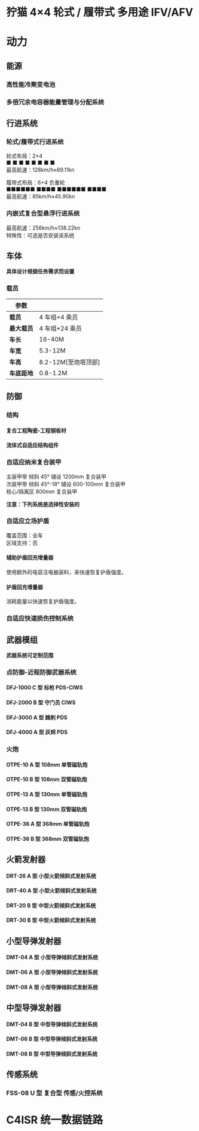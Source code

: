 # 狞猫 4×4 轮式 / 履带式 多用途 IFV/AFV

# 动力

## 能源

### 高性能冷聚变电池

### 多倍冗余电容器能量管理与分配系统

## 行进系统

### 轮式/履带式行进系统

轮式布局：2×4  
■ ■ ■ ■
■ ■ ■ ■  
最高航速：128km/h≈69.11kn

履带式布局：6+4 负重轮  
■■■■■■ ■■■■
■■■■■■ ■■■■  
最高航速：85km/h≈45.90kn

### 内嵌式复合型悬浮行进系统

最高航速：256km/h≈138.22kn  
特殊性：可选是否安装该系统

## 车体

**具体设计根据任务需求而设置**

### 载员

| **参数**     |                     |
| ------------ | ------------------- |
| **载员**     | 4 车组+4 乘员       |
| **最大载员** | 4 车组+24 乘员      |
| **车长**     | 16-40M              |
| **车宽**     | 5.3-12M             |
| **车高**     | 8.2-12M[至炮塔顶部] |
| **车底距地** | 0.8-1.2M            |

## 防御

### 结构

#### 复合工程陶瓷-工程钢板材

#### 流体式自适应结构组件

### 自适应纳米复合装甲

主装甲带 倾斜 45° 铺设 1200mm 复合装甲  
次装甲带 倾斜 45°-18° 铺设 600-100mm 复合装甲  
核心/隔离区 800mm 复合装甲

**注意：下列系统是选择性安装的**

### 自适应立场护盾

覆盖范围：全车  
区域支持：否

#### 辅助护盾回充增量器

使用额外的电容注电器装料，来快速恢复护盾强度。

#### 护盾回充增量器

消耗能量以快速恢复护盾强度。

### 自适应快速损伤控制系统

## 武器模组

**武器系统可定制范围**

### 点防御-近程防御武器系统

#### DFJ-1000 C 型 标枪 PDS-CIWS

#### DFJ-2000 B 型 守门员 CIWS

#### DFJ-3000 A 型 棘刺 PDS

#### DFJ-4000 A 型 灰烬 PDS

### 火炮

#### OTPE-10 A 型 108mm 单管磁轨炮

#### OTPE-10 B 型 108mm 双管磁轨炮

#### OTPE-13 A 型 130mm 单管磁轨炮

#### OTPE-13 B 型 130mm 双管磁轨炮

#### OTPE-36 A 型 368mm 单管磁轨炮

#### OTPE-36 B 型 368mm 双管磁轨炮

## 火箭发射器

#### DRT-26 A 型 小型火箭倾斜式发射系统

#### DRT-40 A 型 小型火箭倾斜式发射系统

#### DRT-20 B 型 中型火箭倾斜式发射系统

#### DRT-30 B 型 中型火箭倾斜式发射系统

## 小型导弹发射器

#### DMT-04 A 型 小型导弹倾斜式发射系统

#### DMT-06 A 型 小型导弹倾斜式发射系统

#### DMT-08 A 型 小型导弹倾斜式发射系统

## 中型导弹发射器

#### DMT-04 B 型 中型导弹倾斜式发射系统

#### DMT-06 B 型 中型导弹倾斜式发射系统

#### DMT-08 B 型 中型导弹倾斜式发射系统

## 传感系统

### FSS-08 U 型 复合型 传感/火控系统

# C4ISR 统一数据链路
